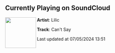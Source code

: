 ## Currently Playing on SoundCloud

[<img align="left" width="100" src="https://i1.sndcdn.com/artworks-wyAfIw7atJo815v2-z4a7uA-t500x500.jpg">](https://soundcloud.com/lilicalways/cant-say)

**Artist**: Lilic 

**Track**: Can't Say

Last updated at 07/05/2024 13:51
